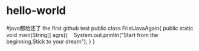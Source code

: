 # hello-world
#java都给还了
the first github test
public class FristJavaAgain{
  public static void main(String[] agrs){
    System.out.println("Start from the beginning,Stick to your dream");
  }
}
